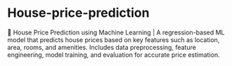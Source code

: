 # House-price-prediction
🏡 House Price Prediction using Machine Learning | A regression-based ML model that predicts house prices based on key features such as location, area, rooms, and amenities. Includes data preprocessing, feature engineering, model training, and evaluation for accurate price estimation.
